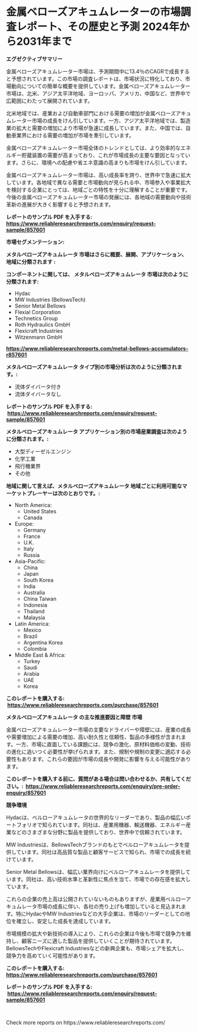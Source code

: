 <p><h1>金属ベローズアキュムレーターの市場調査レポート、その歴史と予測 2024年から2031年まで</h1></p><p><strong>エグゼクティブサマリー</strong></p>
<p><p>金属ベローズアキュムレーター市場は、予測期間中に13.4％のCAGRで成長すると予想されています。この市場の調査レポートは、市場状況に特化しており、市場動向についての簡単な概要を提供しています。金属ベローズアキュムレーター市場は、北米、アジア太平洋地域、ヨーロッパ、アメリカ、中国など、世界中で広範囲にわたって展開されています。</p><p>北米地域では、産業および自動車部門における需要の増加が金属ベローズアキュムレーター市場の成長をけん引しています。一方、アジア太平洋地域では、製造業の拡大と需要の増加により市場が急速に成長しています。また、中国では、自動車業界における需要の増加が市場を牽引しています。</p><p>金属ベローズアキュムレーター市場全体のトレンドとしては、より効率的なエネルギー貯蔵装置の需要が高まっており、これが市場成長の主要な要因となっています。さらに、環境への配慮や省エネ意識の高まりも市場をけん引しています。</p><p>金属ベローズアキュムレーター市場は、高い成長率を誇り、世界中で急速に拡大しています。各地域で異なる需要と市場動向が見られる中、市場参入や事業拡大を検討する企業にとっては、地域ごとの特性を十分に理解することが重要です。今後の金属ベローズアキュムレーター市場の発展には、各地域の需要動向や技術革新の進展が大きく影響すると予想されます。</p></p>
<p><strong>レポートのサンプル PDF を入手する: <a href="https://www.reliableresearchreports.com/enquiry/request-sample/857601">https://www.reliableresearchreports.com/enquiry/request-sample/857601</a></strong></p>
<p><strong>市場セグメンテーション:</strong></p>
<p><strong> メタルベローズアキュムレータ 市場はさらに概要、展開、アプリケーション、地域に分類されます :</strong></p>
<p><strong>コンポーネントに関しては、 メタルベローズアキュムレータ 市場は次のように分類されます: &nbsp;</strong></p>
<p><ul><li>Hydac</li><li>MW Industries (BellowsTech)</li><li>Senior Metal Bellows</li><li>Flexial Corporation</li><li>Technetics Group</li><li>Roth Hydraulics GmbH</li><li>Flexicraft Industries</li><li>Witzenmann GmbH</li></ul></p>
<p><strong><a href="https://www.reliableresearchreports.com/metal-bellows-accumulators-r857601">https://www.reliableresearchreports.com/metal-bellows-accumulators-r857601</a></strong></p>
<p><strong> メタルベローズアキュムレータ タイプ別の市場分析は次のように分類されます。:</strong></p>
<p><ul><li>流体ダイバータ付き</li><li>流体ダイバータなし</li></ul></p>
<p><strong>レポートのサンプル PDF を入手する: &nbsp;<a href="https://www.reliableresearchreports.com/enquiry/request-sample/857601">https://www.reliableresearchreports.com/enquiry/request-sample/857601</a></strong></p>
<p><strong> メタルベローズアキュムレータ アプリケーション別の市場産業調査は次のように分類されます。:</strong></p>
<p><ul><li>大型ディーゼルエンジン</li><li>化学工業</li><li>飛行機業界</li><li>その他</li></ul></p>
<p><strong>地域に関して言えば、メタルベローズアキュムレータ 地域ごとに利用可能なマーケットプレーヤーは次のとおりです。:</strong></p>
<p><ul>
    <li>
        North America:
        <ul>
            <li>United States</li>
            <li>Canada</li>
        </ul>
    </li>
    <li>
        Europe:
        <ul>
            <li>Germany</li>
            <li>France</li>
            <li>U.K.</li>
            <li>Italy</li>
            <li>Russia</li>
        </ul>
    </li>
    <li>
        Asia-Pacific:
        <ul>
            <li>China</li>
            <li>Japan</li>
            <li>South Korea</li>
            <li>India</li>
            <li>Australia</li>
            <li>China Taiwan</li>
            <li>Indonesia</li>
            <li>Thailand</li>
            <li>Malaysia</li>
        </ul>
    </li>
    <li>
        Latin America:
        <ul>
            <li>Mexico</li>
            <li>Brazil</li>
            <li>Argentina Korea</li>
            <li>Colombia</li>
        </ul>
    </li>
    <li>
        Middle East & Africa:
        <ul>
            <li>Turkey</li>
            <li>Saudi</li>
            <li>Arabia</li>
            <li>UAE</li>
            <li>Korea</li>
        </ul>
    </li>
    </ul></p>
<p><strong>このレポートを購入する: &nbsp;<a href="https://www.reliableresearchreports.com/purchase/857601">https://www.reliableresearchreports.com/purchase/857601</a></strong></p>
<p><strong>メタルベローズアキュムレータ の主な推進要因と障壁 市場</strong></p>
<p><p>金属ベローズアキュムレーター市場の主要なドライバーや障壁には、産業の成長や需要増加による需要の増加、高い耐久性と信頼性、製品の多様性が含まれます。一方、市場に直面している課題には、競争の激化、原材料価格の変動、技術の進化に追いつく必要性が挙げられます。また、規制や規制の変更に適応する必要性もあります。これらの要因が市場の成長や開発に影響を与える可能性があります。</p></p>
<p><strong>このレポートを購入する前に、質問がある場合は問い合わせるか、共有してください。:&nbsp; <a href="https://www.reliableresearchreports.com/enquiry/pre-order-enquiry/857601">https://www.reliableresearchreports.com/enquiry/pre-order-enquiry/857601</a></strong></p>
<p><strong>競争環境</strong></p>
<p><p>Hydacは、ベルローアキュムレータの世界的なリーダーであり、製品の幅広いポートフォリオで知られています。同社は、産業用機器、輸送機器、エネルギー産業などのさまざまな分野に製品を提供しており、世界中で信頼されています。</p><p>MW Industriesは、BellowsTechブランドのもとでベルローアキュムレータを提供しています。同社は高品質な製品と顧客サービスで知られ、市場での成長を続けています。</p><p>Senior Metal Bellowsは、幅広い業界向けにベルローアキュムレータを提供しています。同社は、高い技術水準と革新性に焦点を当て、市場での存在感を拡大しています。</p><p>これらの企業の売上高は公開されていないものもありますが、産業用ベルローアキュムレータ市場の成長に伴い、各社の売り上げも増加していると見込まれます。特にHydacやMW Industriesなどの大手企業は、市場のリーダーとしての地位を確立し、安定した成長を達成しています。</p><p>市場規模の拡大や新技術の導入により、これらの企業は今後も市場で競争力を維持し、顧客ニーズに適した製品を提供していくことが期待されています。BellowsTechやFlexicraft Industriesなどの新興企業も、市場シェアを拡大し、競争力を高めていく可能性があります。</p></p>
<p><strong>このレポートを購入する: &nbsp; <a href="https://www.reliableresearchreports.com/purchase/857601">https://www.reliableresearchreports.com/purchase/857601</a></strong></p>
<p><strong>レポートのサンプル PDF を入手する: &nbsp;<a href="https://www.reliableresearchreports.com/enquiry/request-sample/857601">https://www.reliableresearchreports.com/enquiry/request-sample/857601</a></strong><strong></strong></p>
<p>&nbsp;</p>
<p>Check more reports on https://www.reliableresearchreports.com/</p>